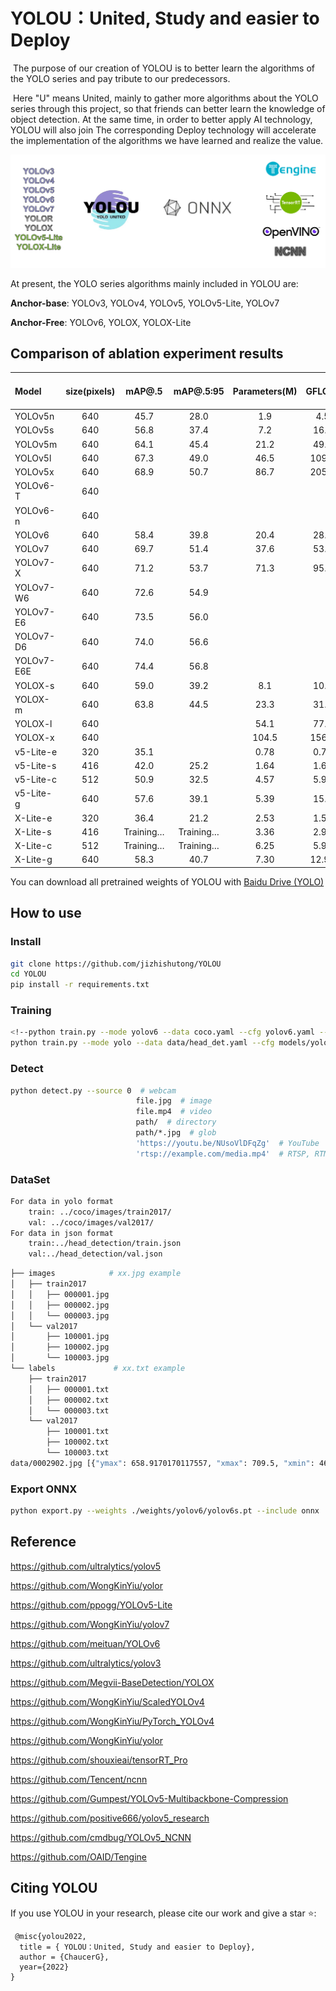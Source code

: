 

# YOLOU：United, Study and easier to Deploy

​	The purpose of our creation of YOLOU is to better learn the algorithms of the YOLO series and pay tribute to our predecessors.

​	Here "U" means United, mainly to gather more algorithms about the YOLO series through this project, so that friends can better learn the knowledge of object detection. At the same time, in order to better apply AI technology, YOLOU will also join The corresponding Deploy technology will accelerate the implementation of the algorithms we have learned and realize the value.

![YOLOU](./images/YOLOU.png)

At present, the YOLO series algorithms mainly included in YOLOU are:

**Anchor-base**: YOLOv3, YOLOv4, YOLOv5, YOLOv5-Lite,  YOLOv7

**Anchor-Free**: YOLOv6, YOLOX, YOLOX-Lite

## Comparison of ablation experiment results

| Model      | size(pixels) |  mAP@.5   | mAP@.5:95 | Parameters(M) | GFLOPs | TensorRT-FP32(b16)<br>ms/fps | TensorRT-FP16(b16)<br/>ms/fps |
| :--------- | :----------: | :-------: | :-------: | :-----------: | :----: | :--------------------------: | :---------------------------: |
| YOLOv5n    |     640      |   45.7    |   28.0    |      1.9      |  4.5   |         0.95/1054.64         |         0.61/1631.64          |
| YOLOv5s    |     640      |   56.8    |   37.4    |      7.2      |  16.5  |          1.7/586.8           |         0.84/1186.42          |
| YOLOv5m    |     640      |   64.1    |   45.4    |     21.2      |  49.0  |         4.03/248.12          |          1.42/704.20          |
| YOLOv5l    |     640      |   67.3    |   49.0    |     46.5      | 109.1  |                              |                               |
| YOLOv5x    |     640      |   68.9    |   50.7    |     86.7      | 205.7  |                              |                               |
| YOLOv6-T   |     640      |           |           |               |        |                              |                               |
| YOLOv6-n   |     640      |           |           |               |        |                              |                               |
| YOLOv6     |     640      |   58.4    |   39.8    |     20.4      |  28.8  |         3.06/326.93          |          1.27/789.51          |
| YOLOv7     |     640      |   69.7    |   51.4    |     37.6      |  53.1  |         8.18/113.88          |          1.97/507.55          |
| YOLOv7-X   |     640      |   71.2    |   53.7    |     71.3      |  95.1  |                              |                               |
| YOLOv7-W6  |     640      |   72.6    |   54.9    |               |        |                              |                               |
| YOLOv7-E6  |     640      |   73.5    |   56.0    |               |        |                              |                               |
| YOLOv7-D6  |     640      |   74.0    |   56.6    |               |        |                              |                               |
| YOLOv7-E6E |     640      |   74.4    |   56.8    |               |        |                              |                               |
| YOLOX-s    |     640      |   59.0    |   39.2    |      8.1      |  10.8  |         2.11/473.78          |         0.89/1127.67          |
| YOLOX-m    |     640      |   63.8    |   44.5    |     23.3      |  31.2  |         4.94/202.43          |          1.58/632.48          |
| YOLOX-l    |     640      |           |           |     54.1      |  77.7  |                              |                               |
| YOLOX-x    |     640      |           |           |     104.5     | 156.2  |                              |                               |
| v5-Lite-e  |     320      |   35.1    |           |     0.78      |  0.73  |         0.55/1816.10         |         0.49/2048.47          |
| v5-Lite-s  |     416      |   42.0    |   25.2    |     1.64      |  1.66  |         0.72/1384.76         |         0.64/1567.36          |
| v5-Lite-c  |     512      |   50.9    |   32.5    |     4.57      |  5.92  |         1.18/850.03          |         0.80/1244.20          |
| v5-Lite-g  |     640      |   57.6    |   39.1    |     5.39      |  15.6  |         1.85/540.90          |          1.09/916.69          |
| X-Lite-e   |     320      |   36.4    |   21.2    |     2.53      |  1.58  |         0.65/1547.58         |         0.46/2156.38          |
| X-Lite-s   |     416      | Training… | Training… |     3.36      |  2.90  |                              |                               |
| X-Lite-c   |     512      | Training… | Training… |     6.25      |  5.92  |                              |                               |
| X-Lite-g   |     640      |   58.3    |   40.7    |     7.30      | 12.91  |         2.15/465.19          |          1.01/990.69          |

You can download all pretrained weights of YOLOU  with [Baidu Drive (YOLO)](https://pan.baidu.com/s/1Ws4Aieyt7gne9nrCK7VHJA)

## How to use

### Install

```bash
git clone https://github.com/jizhishutong/YOLOU
cd YOLOU
pip install -r requirements.txt
```

### Training

```bash
<!--python train.py --mode yolov6 --data coco.yaml --cfg yolov6.yaml --weights yolov6.pt --batch-size 32-->
python train.py --mode yolo --data data/head_det.yaml --cfg models/yolov5-lite/v5Lite-c.yaml --weights weights/yolov5-lite/v5lite-c.pt --batch-size 32

```

### Detect

```bash
python detect.py --source 0  # webcam
                            file.jpg  # image 
                            file.mp4  # video
                            path/  # directory
                            path/*.jpg  # glob
                            'https://youtu.be/NUsoVlDFqZg'  # YouTube
                            'rtsp://example.com/media.mp4'  # RTSP, RTMP, HTTP stream
```

### DataSet

```bash
For data in yolo format
    train: ../coco/images/train2017/
    val: ../coco/images/val2017/
For data in json format
    train:../head_detection/train.json
    val:../head_detection/val.json
```

```bash
├── images            # xx.jpg example
│   ├── train2017        
│   │   ├── 000001.jpg
│   │   ├── 000002.jpg
│   │   └── 000003.jpg
│   └── val2017         
│       ├── 100001.jpg
│       ├── 100002.jpg
│       └── 100003.jpg
└── labels             # xx.txt example      
    ├── train2017       
    │   ├── 000001.txt
    │   ├── 000002.txt
    │   └── 000003.txt
    └── val2017         
        ├── 100001.txt
        ├── 100002.txt
        └── 100003.txt
data/0002902.jpg [{"ymax": 658.9170170117557, "xmax": 709.5, "xmin": 460.3, "ymin": 282.4999999999999, "name": 0}, {"ymax": 736, "xmax": 1020.4, "xmin": 728.2, "ymin": 368.6, "name": 0}] #xx.json example       
```

### Export ONNX

```bash
python export.py --weights ./weights/yolov6/yolov6s.pt --include onnx
```

## Reference

https://github.com/ultralytics/yolov5

https://github.com/WongKinYiu/yolor

https://github.com/ppogg/YOLOv5-Lite

https://github.com/WongKinYiu/yolov7

https://github.com/meituan/YOLOv6

https://github.com/ultralytics/yolov3

https://github.com/Megvii-BaseDetection/YOLOX

https://github.com/WongKinYiu/ScaledYOLOv4

https://github.com/WongKinYiu/PyTorch_YOLOv4

https://github.com/WongKinYiu/yolor

https://github.com/shouxieai/tensorRT_Pro

https://github.com/Tencent/ncnn

https://github.com/Gumpest/YOLOv5-Multibackbone-Compression

https://github.com/positive666/yolov5_research

https://github.com/cmdbug/YOLOv5_NCNN

https://github.com/OAID/Tengine

## Citing YOLOU

If you use YOLOU in your research, please cite our work and give a star ⭐:

```
 @misc{yolou2022,
  title = { YOLOU：United, Study and easier to Deploy},
  author = {ChaucerG},
  year={2022}
}
```

